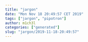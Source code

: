```yaml
---
title: "jargon"
date: "Mon Nov 18 20:49:57 CET 2019"
tags: ["jargon", "pipotron"]
author: m1ch3l
categories: ["generated"]
slug: "jargon/2019-11-18-20:49:57"
---
```



